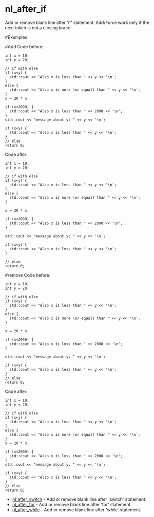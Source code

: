 # nl_after_if

Add or remove blank line after 'if' statement. Add/Force work only if the next token is not a closing brace.

#Examples

#Add
Code before:
```
int x = 10;
int y = 20;

// if with else
if (x<y) {
  std::cout << "Also x is less than " << y << '\n';
}
else {
  std::cout << "Also x is more (or equal) than " << y << '\n';
}
x = 20 * x;

if (x<2000) {
  std::cout << "Also x is less than " << 2000 << '\n';
}
std::cout << "message about y: " << y << '\n';

if (x<y) {
  std::cout << "Also x is less than " << y << '\n';
}
// else
return 0;
```
Code after:
```
int x = 10;
int y = 20;

// if with else
if (x<y) {
  std::cout << "Also x is less than " << y << '\n';
}
else {
  std::cout << "Also x is more (or equal) than " << y << '\n';
}

x = 20 * x;

if (x<2000) {
  std::cout << "Also x is less than " << 2000 << '\n';
}

std::cout << "message about y: " << y << '\n';

if (x<y) {
  std::cout << "Also x is less than " << y << '\n';
}

// else
return 0;
```

#remove
Code before:
```
int x = 10;
int y = 20;

// if with else
if (x<y) {
  std::cout << "Also x is less than " << y << '\n';
}
else {
  std::cout << "Also x is more (or equal) than " << y << '\n';
}

x = 20 * x;

if (x<2000) {
  std::cout << "Also x is less than " << 2000 << '\n';
}

std::cout << "message about y: " << y << '\n';

if (x<y) {
  std::cout << "Also x is less than " << y << '\n';
}
// else
return 0;
```
Code after:
```
int x = 10;
int y = 20;

// if with else
if (x<y) {
  std::cout << "Also x is less than " << y << '\n';
}
else {
  std::cout << "Also x is more (or equal) than " << y << '\n';
}
x = 20 * x;

if (x<2000) {
  std::cout << "Also x is less than " << 2000 << '\n';
}
std::cout << "message about y: " << y << '\n';

if (x<y) {
  std::cout << "Also x is less than " << y << '\n';
}
// else
return 0;
```

* [nl_after_switch](nl_after_switch.md) - Add or remove blank line after 'switch' statement.
* [nl_after_for](nl_after_for.md) - Add or remove blank line after 'for' statement.
* [nl_after_while](nl_after_while.md) - Add or remove blank line after 'while' statement.
